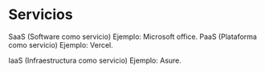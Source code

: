 # Servicios

SaaS (Software como servicio)
Ejemplo: Microsoft office.
PaaS (Plataforma como servicio)
Ejemplo: Vercel.

IaaS (Infraestructura como servicio)
Ejemplo: Asure.
